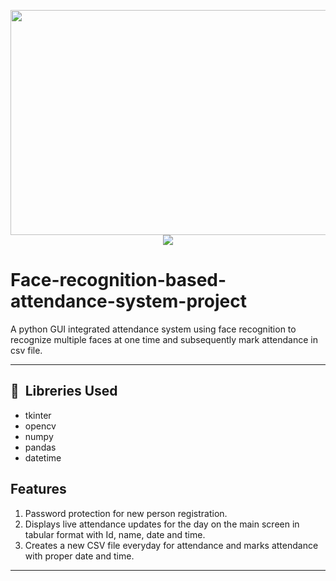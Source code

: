 <p align="center">
  <img src="./ImagesForReadMe/Face-Recognition-Attendance-System-Logo.jpg" width=660px height=360px>
  <br>
  <img src="http://ForTheBadge.com/images/badges/made-with-python.svg">
</p>

# Face-recognition-based-attendance-system-project


A python GUI integrated attendance system using face recognition to recognize multiple faces at one time and subsequently mark attendance in csv file.

---

<h2> 🚀 &nbsp;Libreries Used</h2>
<ul>
  <li>tkinter</li>
  <li>opencv</li>
  <li>numpy</li>
  <li>pandas</li>
  <li>datetime</li>
</ul>

## Features
1) Password protection for new person registration.
2) Displays live attendance updates for the day on the main screen in tabular format with Id, name, date and time.
3) Creates a new CSV file everyday for attendance and marks attendance with proper date and time.

---

